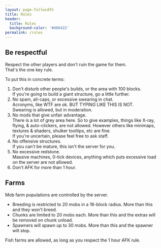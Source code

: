 ```yaml
---
layout: page-fullwidth
title: Rules
header:
  title: Rules
  background-color: '#466422'
permalink: /rules
---
```


## Be respectful
Respect the other players and don't ruin the game for them.  
That's the one key rule.

To put this in concrete terms:
1. Don't disturb other people's builds, or the area with 100 blocks.  
  If you're going to build a giant structure, go a little further.
2. No spam, all-caps, or excessive swearing in chat.  
  Acronyms, like WTF are ok. BUT TYPING LIKE THIS IS NOT.  
  Swearing is allowed, but in moderation.
3. No mods that give unfair advantage.  
  There is a lot of grey area here. So to give examples, things like X-ray, flying, & auto-clickers, are not allowed. However others like minimaps, textures & shaders, shulker tooltips, etc are fine.  
  If you're uncertain, please feel free to ask staff.
4. No offensive structures.  
  If you can't be mature, this isn't the server for you.
5. No excessive redstone.  
  Massive machines, 0-tick devices, anything which puts excessive load on the server are not allowed.
6. Don't AFK for more than 1 hour.

## Farms
Mob farm populations are controlled by the server.
* Breeding is restricted to 20 mobs in a 16-block radius. More than this and they won't breed.
* Chunks are limited to 20 mobs each. More than this and the extras will be removed on chunk unload.
* Spawners will spawn up to 30 mobs. More than this and the spawner will stop.

Fish farms are allowed, as long as you respect the 1 hour AFK rule.
